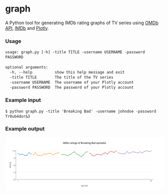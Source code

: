 # graph
A Python tool for generating IMDb rating graphs of TV series using [OMDb API](http://www.omdbapi.com), [IMDb](http://www.imdb.com) and [Plotly](https://plot.ly).

### Usage
```
usage: graph.py [-h] -title TITLE -username USERNAME -password PASSWORD

optional arguments:
  -h, --help          show this help message and exit
  -title TITLE        The title of the TV series
  -username USERNAME  The username of your Plotly account
  -password PASSWORD  The password of your Plotly account
```

### Example input
```
$ python graph.py -title 'Breaking Bad' -username johndoe -password Tr0ub4dor&3
```

### Example output
![Graph](graph.png)
